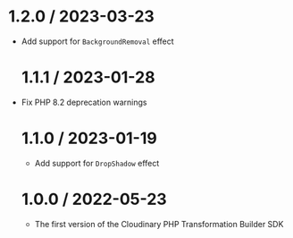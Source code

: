 # 1.2.0 / 2023-03-23

-   Add support for `BackgroundRemoval` effect

    # 1.1.1 / 2023-01-28

-   Fix PHP 8.2 deprecation warnings

    # 1.1.0 / 2023-01-19

    -   Add support for `DropShadow` effect

    # 1.0.0 / 2022-05-23

    -   The first version of the Cloudinary PHP Transformation Builder SDK
